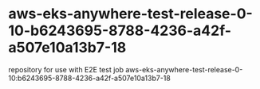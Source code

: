 # aws-eks-anywhere-test-release-0-10-b6243695-8788-4236-a42f-a507e10a13b7-18
repository for use with E2E test job aws-eks-anywhere-test-release-0-10:b6243695-8788-4236-a42f-a507e10a13b7-18
